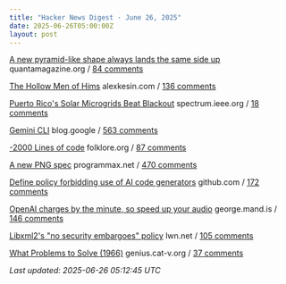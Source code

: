 ```yaml
---
title: "Hacker News Digest · June 26, 2025"
date: 2025-06-26T05:00:00Z
layout: post
---
```


[A new pyramid-like shape always lands the same side up](https://www.quantamagazine.org/a-new-pyramid-like-shape-always-lands-the-same-side-up-20250625/)  quantamagazine.org / [84 comments](https://news.ycombinator.com/item?id=44381297)

[The Hollow Men of Hims](https://www.alexkesin.com/p/the-hollow-men-of-hims)  alexkesin.com / [136 comments](https://news.ycombinator.com/item?id=44382582)

[Puerto Rico's Solar Microgrids Beat Blackout](https://spectrum.ieee.org/puerto-rico-solar-microgrids)  spectrum.ieee.org / [18 comments](https://news.ycombinator.com/item?id=44382834)

[Gemini CLI](https://blog.google/technology/developers/introducing-gemini-cli-open-source-ai-agent/)  blog.google / [563 comments](https://news.ycombinator.com/item?id=44376919)

[-2000 Lines of code](https://www.folklore.org/Negative_2000_Lines_Of_Code.html)  folklore.org / [87 comments](https://news.ycombinator.com/item?id=44381252)

[A new PNG spec](https://www.programmax.net/articles/png-is-back/)  programmax.net / [470 comments](https://news.ycombinator.com/item?id=44365754)

[Define policy forbidding use of AI code generators](https://github.com/qemu/qemu/commit/3d40db0efc22520fa6c399cf73960dced423b048)  github.com / [172 comments](https://news.ycombinator.com/item?id=44382752)

[OpenAI charges by the minute, so speed up your audio](https://george.mand.is/2025/06/openai-charges-by-the-minute-so-make-the-minutes-shorter/)  george.mand.is / [146 comments](https://news.ycombinator.com/item?id=44376989)

[Libxml2's "no security embargoes" policy](https://lwn.net/SubscriberLink/1025971/73f269ad3695186d/)  lwn.net / [105 comments](https://news.ycombinator.com/item?id=44381093)

[What Problems to Solve (1966)](http://genius.cat-v.org/richard-feynman/writtings/letters/problems)  genius.cat-v.org / [37 comments](https://news.ycombinator.com/item?id=44379606)


_Last updated: 2025-06-26 05:12:45 UTC_
